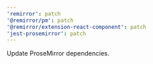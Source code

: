 ```yaml
---
'remirror': patch
'@remirror/pm': patch
'@remirror/extension-react-component': patch
'jest-prosemirror': patch
---
```


Update ProseMirror dependencies.
